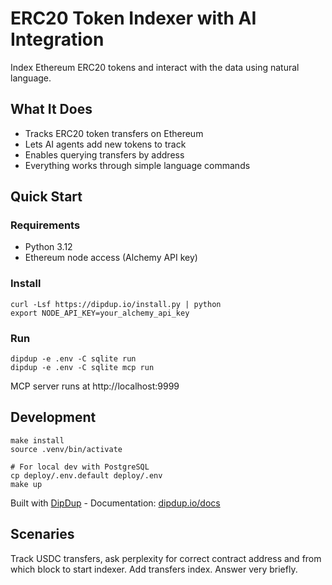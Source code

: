 # ERC20 Token Indexer with AI Integration

Index Ethereum ERC20 tokens and interact with the data using natural language.

## What It Does

- Tracks ERC20 token transfers on Ethereum
- Lets AI agents add new tokens to track
- Enables querying transfers by address
- Everything works through simple language commands

## Quick Start

### Requirements

- Python 3.12
- Ethereum node access (Alchemy API key)

### Install

```shell
curl -Lsf https://dipdup.io/install.py | python
export NODE_API_KEY=your_alchemy_api_key
```

### Run

```shell
dipdup -e .env -С sqlite run
dipdup -e .env -C sqlite mcp run
```

MCP server runs at http://localhost:9999

## Development

```shell
make install
source .venv/bin/activate

# For local dev with PostgreSQL
cp deploy/.env.default deploy/.env
make up
```

Built with [DipDup](https://dipdup.io) - Documentation: [dipdup.io/docs](https://dipdup.io/docs/)

## Scenaries

Track USDC transfers, ask perplexity for correct contract address and from which block to start indexer. Add transfers index. Answer very briefly.
